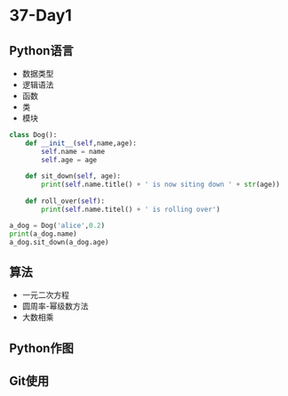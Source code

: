 # 37-Day1

## Python语言

- 数据类型
- 逻辑语法
- 函数
- 类
- 模块

```python
class Dog():
    def __init__(self,name,age):
        self.name = name
        self.age = age
        
    def sit_down(self, age):
        print(self.name.title() + ' is now siting down ' + str(age))
              
    def roll_over(self):
        print(self.name.titel() + ' is rolling over')

a_dog = Dog('alice',0.2)
print(a_dog.name)
a_dog.sit_down(a_dog.age)
```

## 算法

- 一元二次方程
- 圆周率-幂级数方法
- 大数相乘

## Python作图

## Git使用